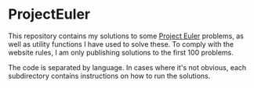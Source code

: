 # ProjectEuler
<p align="center>
    <img src="https://projecteuler.net/profile/JaworWr.png">
</p>

This repository contains my solutions to some [Project Euler](https://projecteuler.net) problems, as well as utility functions I have used to solve these. To comply with the website rules, I am only publishing solutions to the first 100 problems.

The code is separated by language. In cases where it's not obvious, each subdirectory contains instructions on how to run the solutions.